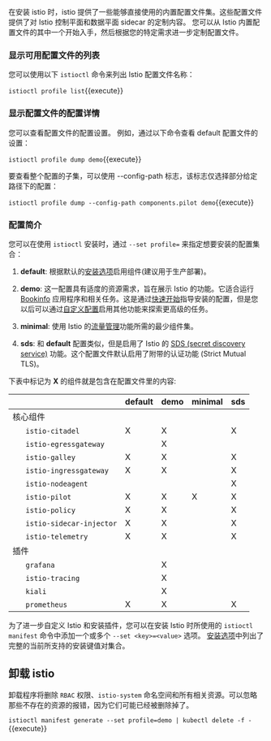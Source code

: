 
在安装 istio 时，istio 提供了一些能够直接使用的内置配置文件集。这些配置文件提供了对 Istio 控制平面和数据平面 sidecar 的定制内容。 您可以从 Istio 内置配置文件的其中一个开始入手，然后根据您的特定需求进一步定制配置文件。

### 显示可用配置文件的列表

您可以使用以下 `istioctl` 命令来列出 Istio 配置文件名称：

`istioctl profile list`{{execute}}

### 显示配置文件的配置详情

您可以查看配置文件的配置设置。 例如，通过以下命令查看 default 配置文件的设置：

`istioctl profile dump demo`{{execute}}

要查看整个配置的子集，可以使用 --config-path 标志，该标志仅选择部分给定路径下的配置：

`istioctl profile dump --config-path components.pilot demo`{{execute}}

### 配置简介

您可以在使用 `istioctl` 安装时，通过 `--set profile=` 来指定想要安装的配置集合：

1. **default**: 根据默认的[安装选项](/https://istio.io/zh/docs/reference/config/installation-options/)启用组件(建议用于生产部署)。

1. **demo**: 这一配置具有适度的资源需求，旨在展示 Istio 的功能。它适合运行 [Bookinfo](https://istio.io/zh/docs/examples/bookinfo/) 应用程序和相关任务。这是通过[快速开始](https://istio.io/zh/docs/setup/getting-started/)指导安装的配置，但是您以后可以通过[自定义配置](https://istio.io/zh/docs/setup/install/istioctl/#customizing-the-configuration)启用其他功能来探索更高级的任务。

1. **minimal**: 使用 Istio 的[流量管理](https://istio.io/zh/docs/tasks/traffic-management/)功能所需的最少组件集。

1. **sds**: 和 **default** 配置类似，但是启用了 Istio 的 [SDS (secret discovery service)](https://istio.io/zh/docs/tasks/security/citadel-config/auth-sds/) 功能。这个配置文件默认启用了附带的认证功能 (Strict Mutual TLS)。

下表中标记为 **X** 的组件就是包含在配置文件里的内容:

|     | default | demo | minimal | sds |
| --- | --- | --- | --- | --- |
| 核心组件 | | | | | |
| &nbsp;&nbsp;&nbsp;&nbsp;&nbsp;&nbsp;`istio-citadel` | X | X | | X |
| &nbsp;&nbsp;&nbsp;&nbsp;&nbsp;&nbsp;`istio-egressgateway` | | X | | |
| &nbsp;&nbsp;&nbsp;&nbsp;&nbsp;&nbsp;`istio-galley` | X | X | | X |
| &nbsp;&nbsp;&nbsp;&nbsp;&nbsp;&nbsp;`istio-ingressgateway` | X | X | | X |
| &nbsp;&nbsp;&nbsp;&nbsp;&nbsp;&nbsp;`istio-nodeagent` | | | | X |
| &nbsp;&nbsp;&nbsp;&nbsp;&nbsp;&nbsp;`istio-pilot` | X | X | X | X |
| &nbsp;&nbsp;&nbsp;&nbsp;&nbsp;&nbsp;`istio-policy` | X | X | | X |
| &nbsp;&nbsp;&nbsp;&nbsp;&nbsp;&nbsp;`istio-sidecar-injector` | X | X | | X |
| &nbsp;&nbsp;&nbsp;&nbsp;&nbsp;&nbsp;`istio-telemetry` | X | X | | X |
| 插件 | | | | | |
| &nbsp;&nbsp;&nbsp;&nbsp;&nbsp;&nbsp;`grafana` | | X | | |
| &nbsp;&nbsp;&nbsp;&nbsp;&nbsp;&nbsp;`istio-tracing` | | X | | |
| &nbsp;&nbsp;&nbsp;&nbsp;&nbsp;&nbsp;`kiali` | | X | | |
| &nbsp;&nbsp;&nbsp;&nbsp;&nbsp;&nbsp;`prometheus` | X | X | | X |

为了进一步自定义 Istio 和安装插件，您可以在安装 Istio 时所使用的 `istioctl manifest` 命令中添加一个或多个 `--set <key>=<value>` 选项。 [安装选项](https://istio.io/zh/docs/reference/config/installation-options/)中列出了完整的当前所支持的安装键值对集合。

## 卸载 istio

卸载程序将删除 `RBAC` 权限、`istio-system` 命名空间和所有相关资源。可以忽略那些不存在的资源的报错，因为它们可能已经被删除掉了。

`istioctl manifest generate --set profile=demo | kubectl delete -f -`{{execute}}